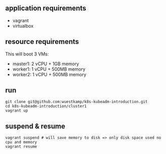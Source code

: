 ## application requirements
* vagrant
* virtualbox

## resource requirements
This will boot 3 VMs:
* master1: 2 vCPU + 1GB memory
* worker1: 1 vCPU + 500MB memory
* worker2: 1 vCPU + 500MB memory

## run
```
git clone git@github.com:wuestkamp/k8s-kubeadm-introduction.git
cd k8s-kubeadm-introduction/cluster1
vagrant up
```

## suspend & resume
```
vagrant suspend # will save memory to disk => only disk space used no cpu and memory
vagrant resume
```
